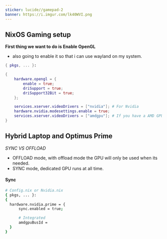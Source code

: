 ```yaml
---
sticker: lucide//gamepad-2
banner: https://i.imgur.com/lk40WVI.png
---
```

## NixOS Gaming setup 

**First thing we want to do is Enable OpenGL** 
- also going to enable it so that i can use wayland on my system. 

```nix
{ pkgs, ... }:

{
	hardware.opengl = {
		enable = true;
		driSupport = true;
		driSupport32Bit = true;
	};

	services.xserver.videoDrivers = ["nvidia"]; # For Nvidia
	hardware.nvidia.modesettings.enable = true;
	services.xserver.videoDrivers = ["amdgpu"]; # If you have a AMD GPU
}
```

## Hybrid Laptop and Optimus Prime

*SYNC VS OFFLOAD*

- OFFLOAD mode, with offload mode the GPU will only be used when its needed. 
- SYNC mode, dedicated GPU runs at all time. 

#### Sync
```bash
# Config.nix or Nvidia.nix
{ pkgs, ... }:
{
  hardware.nvidia.prime = {
	  sync.enabled = true;

      # Integrated
      amdgpuBusId = 
  }
}
```